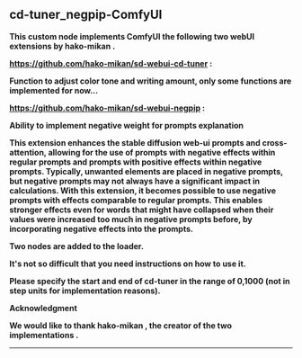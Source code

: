 ## cd-tuner_negpip-ComfyUI

<b> This custom node implements ComfyUI the following two webUI extensions by hako-mikan .

https://github.com/hako-mikan/sd-webui-cd-tuner : 

Function to adjust color tone and writing amount, only some functions are implemented for now...<br> 

https://github.com/hako-mikan/sd-webui-negpip : 

Ability to implement negative weight for prompts explanation<br>

This extension enhances the stable diffusion web-ui prompts and cross-attention, allowing for the use of prompts with negative effects within regular prompts and prompts with positive effects within negative prompts. Typically, unwanted elements are placed in negative prompts, but negative prompts may not always have a significant impact in calculations. With this extension, it becomes possible to use negative prompts with effects comparable to regular prompts. This enables stronger effects even for words that might have collapsed when their values were increased too much in negative prompts before, by incorporating negative effects into the prompts.<br>


Two nodes are added to the loader. 

It's not so difficult that you need instructions on how to use it. 

Please specify the start and end of cd-tuner in the range of 0,1000 (not in step units for implementation reasons).<br>

Acknowledgment<br>

We would like to thank hako-mikan , the creator of the two implementations .<br>



---------------------------------------------------------------------------------------------

